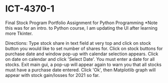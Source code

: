 # ICT-4370-1
Final Stock Program Portfolio Assignment for Python Programming
*Note this was for an intro. to Python course, I am updating the UI after learning more Tkinter.

Directions:
    Type stock share in text field at very top and click on stock button you would like to set number of shares for.
    Click on stock buttons for purchase date and window pop-up with calendar selection appears. Click on date on calendar and click
    'Select Date'. You must enter a date for all stocks. Exit main gui, a pop-up will appear again to warn you that all stocks must
    have a purchase date entered. Click 'Ok', then Matplotlib graph will appear with stock gain/losses for 2021 so far.
